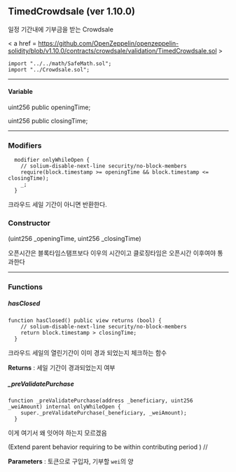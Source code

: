 

## TimedCrowdsale (ver 1.10.0)

일정 기간내에 기부금을 받는 Crowdsale

< a href = https://github.com/OpenZeppelin/openzeppelin-solidity/blob/v1.10.0/contracts/crowdsale/validation/TimedCrowdsale.sol >

````
import "../../math/SafeMath.sol";
import "../Crowdsale.sol";
````

------



#### Variable

uint256 public openingTime;

uint256 public closingTime;

------



### Modifiers

````
  modifier onlyWhileOpen {
    // solium-disable-next-line security/no-block-members
    require(block.timestamp >= openingTime && block.timestamp <= closingTime);
    _;
  }
````

크라우드 세일 기간이 아니면 반환한다.



### Constructor

(uint256 _openingTime, uint256 _closingTime) 

오픈시간은 블록타임스탬프보다 이우의 시간이고 클로징타임은 오픈시간 이후여야 통과한다

------



### Functions



##### hasClosed 

````
function hasClosed() public view returns (bool) {
    // solium-disable-next-line security/no-block-members
    return block.timestamp > closingTime;
  }
````

크라우드 세일의 열린기간이 이미 경과 되었는지 체크하는 함수

**Returns** : 세일 기간이 경과되었는지 여부



##### _preValidatePurchase

````
function _preValidatePurchase(address _beneficiary, uint256 _weiAmount) internal onlyWhileOpen {
    super._preValidatePurchase(_beneficiary, _weiAmount);
  }
````

이게 여기서 왜 잇어야 하는지 모르겠음

(Extend parent behavior requiring to be within contributing period ) // 

**Parameters** : 토큰으로 구입자, 기부할 `wei`의 양

